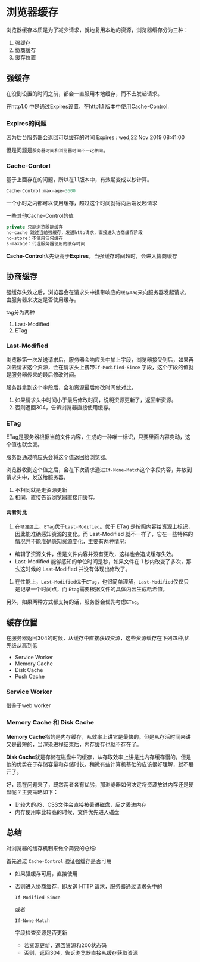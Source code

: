 # 浏览器缓存

浏览器缓存本质是为了减少请求，就地复用本地的资源，浏览器缓存分为三种：

1. 强缓存
2. 协商缓存
3. 缓存位置

## 强缓存

在没到设置的时间之前，都会一直服用本地缓存，而不去发起请求。

在http1.0 中是通过Expires设置，在http1.1 版本中使用Cache-Control.

### Expires的问题

因为后台服务器会返回可以缓存的时间 Expires : wed,22 Nov 2019 08:41:00

但是问题是`服务器时间和浏览器时间不一定相同`。

### Cache-Contorl

基于上面存在的问题，所以在1.1版本中，有效期变成以秒计算。

```js
Cache-Control:max-age=3600
```

一个小时之内都可以使用缓存，超过这个时间就得向后端发起请求

一些其他Cache-Control的值

```js
private 只能浏览器能缓存
no-cache 跳过当前强缓存，发送http请求，直接进入协商缓存阶段
no-store：不使用任何缓存
s-maxage：代理服务器使用的缓存时间

```

**Cache-Control**优先级高于**Expires**，当强缓存时间超时，会进入协商缓存

## 协商缓存

强缓存失效之后，浏览器会在请求头中携带响应的`缓存Tag`来向服务器发起请求，由服务器来决定是否使用缓存。

tag分为两种

1. Last-Modified
2. ETag

### Last-Modified

浏览器第一次发送请求后，服务器会响应头中加上字段，浏览器接受到后，如果再次去请求这个资源，会在请求头上携带`If-Modified-Since` 字段，这个字段的值就是服务器传来的最后修改时间。

服务器拿到这个字段后，会和资源最后修改时间做对比，

1. 如果请求头中时间小于最后修改时间，说明资源更新了，返回新资源。
2. 否则返回304，告诉浏览器直接使用缓存。

### ETag

ETag是服务器根据当前文件内容，生成的一种唯一标识，只要里面内容变动，这个值也就会变。

服务器通过响应头会将这个值返回给浏览器。

浏览器收到这个值之后，会在下次请求通过`If-None-Match`这个字段内容，并放到请求头中，发送给服务器。

1. 不相同就是走资源更新
2. 相同，直接告诉浏览器直接用缓存。

#### 两者对比

1. 在`精准度`上，`ETag`优于`Last-Modified`。优于 ETag 是按照内容给资源上标识，因此能准确感知资源的变化。而 Last-Modified 就不一样了，它在一些特殊的情况并不能准确感知资源变化，主要有两种情况:

- 编辑了资源文件，但是文件内容并没有更改，这样也会造成缓存失效。
- Last-Modified 能够感知的单位时间是秒，如果文件在 1 秒内改变了多次，那么这时候的 Last-Modified 并没有体现出修改了。

1. 在性能上，`Last-Modified`优于`ETag`，也很简单理解，`Last-Modified`仅仅只是记录一个时间点，而 `Etag`需要根据文件的具体内容生成哈希值。

另外，如果两种方式都支持的话，服务器会优先考虑`ETag`。

## 缓存位置

在服务器返回304的时候，从缓存中直接获取资源，这些资源缓存在下列四种,优先级从高到低

- Service Worker
- Memory Cache
- Disk Cache
- Push Cache

### Service Worker

借鉴于web worker

### Memory Cache 和 Disk Cache

**Memory Cache**指的是内存缓存，从效率上讲它是最快的。但是从存活时间来讲又是最短的，当渲染进程结束后，内存缓存也就不存在了。

**Disk Cache**就是存储在磁盘中的缓存，从存取效率上讲是比内存缓存慢的，但是他的优势在于存储容量和存储时长。稍微有些计算机基础的应该很好理解，就不展开了。

好，现在问题来了，既然两者各有优劣，那浏览器如何决定将资源放进内存还是硬盘呢？主要策略如下：

- 比较大的JS、CSS文件会直接被丢进磁盘，反之丢进内存
- 内存使用率比较高的时候，文件优先进入磁盘

## 总结

对浏览器的缓存机制来做个简要的总结:

首先通过 `Cache-Control` 验证强缓存是否可用

- 如果强缓存可用，直接使用

- 否则进入协商缓存，即发送 HTTP 请求，服务器通过请求头中的

  ```
  If-Modified-Since
  ```

  或者

  ```
  If-None-Match
  ```

  字段检查资源是否更新

  - 若资源更新，返回资源和200状态码
  - 否则，返回304，告诉浏览器直接从缓存获取资源









